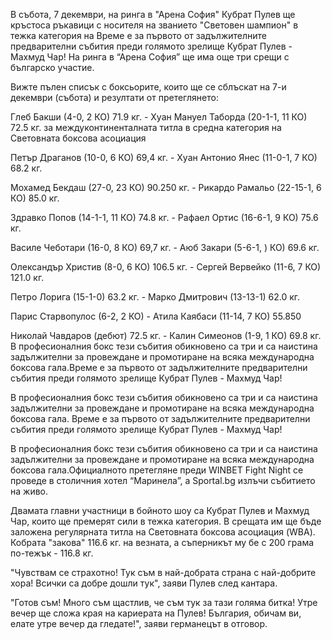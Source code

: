 В събота, 7 декември, на ринга в "Арена София" Кубрат Пулев ще кръстоса ръкавици с носителя на званието "Световен шампион" в тежка категория на 
Време е за първото от задължителните предварителни събития преди голямото зрелище Кубрат Пулев - Махмуд Чар!
На ринга в “Арена София” ще има още три срещи с българско участие.

Вижте пълен списък с боксьорите, които ще се сблъскат на 7-и декември (събота) и резултати от претеглянето:

Глеб Бакши (4-0, 2 КО) 71.9 кг. - Хуан Мануел Таборда (20-1-1, 11 КО) 72.5 кг. за междуконтиненталната титла в средна категория на Световната боксова асоциация

Петър Драганов (10-0, 6 КО) 69,4 кг. - Хуан Антонио Янес (11-0-1, 7 КО) 68.2 кг.

Мохамед Бекдаш (27-0, 23 КО) 90.250 кг. - Рикардо Рамальо (22-15-1, 6 КО) 85.0 кг.

Здравко Попов (14-1-1, 11 КО) 74.8 кг.  - Рафаел Ортис (16-6-1, 9 КО) 75.6 кг.

Василе Чеботари (16-0, 8 КО) 69,7 кг. - Аюб Закари (5-6-1, ) КО) 69.6 кг.

Олександър Христив (8-0, 6 КО) 106.5 кг. - Сергей Вервейко (11-6, 7 КО) 121.0 кг.

Петро Лорига (15-1-0) 63.2 кг. - Марко Дмитрович (13-13-1) 62.0 кг.

Парис Старвопулос (6-2, 2 КО) - Атила Каябаси (11-14, 7 КО) 55.850

Николай Чавдаров (дебют) 72.5 кг. - Калин Симеонов (1-9, 1 КО) 69.8 кг.
В професионалния бокс тези събития обикновено са три и са наистина задължителни за провеждане и промотиране на всяка международна боксова гала.Време е за първото от задължителните предварителни събития преди голямото зрелище Кубрат Пулев - Махмуд Чар!

В професионалния бокс тези събития обикновено са три и са наистина задължителни за провеждане и промотиране на всяка международна боксова гала.
Време е за първото от задължителните предварителни събития преди голямото зрелище Кубрат Пулев - Махмуд Чар!

В професионалния бокс тези събития обикновено са три и са наистина задължителни за провеждане и промотиране на всяка международна боксова гала.Официалното претегляне преди WINBET Fight Night се проведе в столичния хотел “Маринела”, а Sportal.bg излъчи събитието на живо.

Двамата главни участници в бойното шоу са Кубрат Пулев и Махмуд Чар, които ще премерят сили в тежка категория. В срещата им ще бъде заложена регулярната титла на Световната боксова асоциация (WBA). Кобрата "закова" 116.6 кг. на везната, а съперникът му бе с 200 грама по-тежък - 116.8 кг.

"Чувствам се страхотно! Тук съм в най-добрата страна с най-добрите хора! Всички са добре дошли тук", заяви Пулев след кантара.

"Готов съм! Много съм щастлив, че съм тук за тази голяма битка! Утре вечер ще сложа края на кариерата на Пулев! България, обичам ви, елате утре вечер да гледате!", заяви германецът в отговор.

